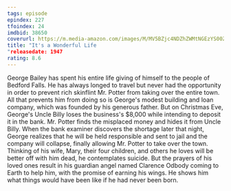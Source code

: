 ```yaml
---
tags: episode
epindex: 227
tfoindex: 24
imdbid: 38650
coverurl: https://m.media-amazon.com/images/M/MV5BZjc4NDZhZWMtNGEzYS00ZWU2LThlM2ItNTA0YzQ0OTExMTE2XkEyXkFqcGdeQXVyNjUwMzI2NzU@._V1_SY300_CR1,0,202,300_.jpg
title: "It's a Wonderful Life
"releasedate: 1947
rating: 8.6
---
```


George Bailey has spent his entire life giving of himself to the people of Bedford Falls. He has always longed to travel but never had the opportunity in order to prevent rich skinflint Mr. Potter from taking over the entire town. All that prevents him from doing so is George's modest building and loan company, which was founded by his generous father. But on Christmas Eve, George's Uncle Billy loses the business's $8,000 while intending to deposit it in the bank. Mr. Potter finds the misplaced money and hides it from Uncle Billy. When the bank examiner discovers the shortage later that night, George realizes that he will be held responsible and sent to jail and the company will collapse, finally allowing Mr. Potter to take over the town. Thinking of his wife, Mary, their four children, and others he loves will be better off with him dead, he contemplates suicide. But the prayers of his loved ones result in his guardian angel named Clarence Odbody coming to Earth to help him, with the promise of earning his wings. He shows him what things would have been like if he had never been born.